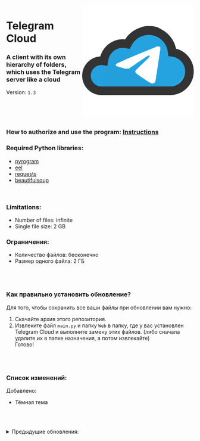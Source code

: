 <img src="TelegramCloud/Web/images/TelegramCloud.png" width="300" align="right">

# Telegram Cloud

### A client with its own hierarchy of folders, which uses the Telegram server like a cloud

Version: <a id="version"><code>1.3</code></a>

</br></br></br>

### How to authorize and use the program: <a href="https://superzombi.github.io/telegram-cloud.docs">Instructions</a>

### Required Python libraries:

<ul>
 <li><a href="https://pypi.org/project/Pyrogram/">pyrogram</a></li>
  <li><a href="https://pypi.org/project/Eel/">eel</a></li>
 <li><a href="https://pypi.org/project/requests/">requests</a></li>
 <li><a href="https://pypi.org/project/beautifulsoup4/">beautifulsoup</a></li>
</ul>

</br>


### Limitations:

<ul>
 <li>Number of files: infinite</li>
  <li>Single file size: 2 GB</li>
</ul>

### Ограничения:

<ul>
 <li>Количество файлов: бесконечно</li>
  <li>Размер одного файла: 2 ГБ</li>
</ul>

</br></br>

### Как правильно установить обновление?

Для того, чтобы сохранить все ваши файлы при обновлении вам нужно:
<ol>
 <li>Скачайте архив этого репозитория.</li>
 <li>Извлеките файл <code>main.py</code> и папку <code>Web</code> в папку, где у вас установлен Telegram Cloud и выполните замену этих файлов.
  (либо сначала удалите их в папке назначения, а потом извлекайте)</li>
 Готово!
</ol>

</br></br>

### Список изменений:

<div id="change_list">
Добавлено:
<ul>
 <li>Тёмная тема</li>
</ul>
</div>
 
 
 </br></br>
 <details>
 <summary>Предыдущие обновления:</summary>
 <table>
   <tr><td>1.2</td>
  <td>
Добавлено:
<ul>
 <li>Поиск файлов</li>
  <li>Красивые уведомления</li>
</ul>
Изменено:
<ul>
 <li> Исправлена ошибка карусельного меню</li>
  <li>Кнопка GitHub переехала в карусельное меню</li>
</ul>
 </td></tr> 
  
  
  <tr><td>1.1</td>
  <td>
 Добавлено:
<ul>
 <li>Сортировка файлов</li>
  <li>Проверка обновлений</li>
</ul>
 Изменено:
<ul>
 <li> Исправлены некоторые ошибки</li>
</ul>
 </td></tr>
 </table>
</details>
